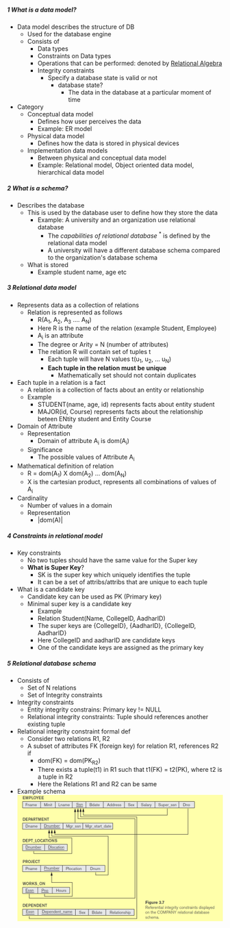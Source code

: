 
##### 1 What is a data model?
- Data model describes the structure of DB
	- Used for the database engine
	- Consists of 
		- Data types
		- Constraints on Data types
		- Operations that can be performed: denoted by [Relational Algebra](./1.2%20Relational%20Algebra)
		- Integrity constraints
			- Specify a database state is valid or not
				- database state?
					- The data in the database at a particular moment of time
- Category
	- Conceptual data model
		- Defines how user perceives the data
		- Example: ER model
	- Physical data model
		- Defines how the data is stored in physical devices
	- Implementation data models
		- Between physical and conceptual data model
		- Example: Relational model, Object oriented data model, hierarchical data model

##### 2 What is a schema?
- Describes the database
	- This is used by the database user to define how they store the data
		- Example: A university and an organization use relational database
			- The *capabilities of relational database* <sup>*</sup> is defined by the relational data model
			- A university will have a different database schema compared to the organization's database schema 
	- What is stored
		- Example student name, age etc

##### 3 Relational data model
- Represents data as a collection of relations
	- Relation is represented as follows
		- R(A<sub>1</sub>, A<sub>2</sub>, A<sub>3</sub> .... A<sub>N</sub>)
		- Here R is the name of the relation (example Student, Employee)
		- A<sub>i</sub> is an attribute
		- The degree or Arity = N (number of attributes)
		- The relation R will contain set of tuples t 
			- Each tuple will have N values t(u<sub>1</sub>, u<sub>2</sub>, ... u<sub>N</sub>)
			- **Each tuple in the relation must be unique**
				- Mathematically set should not contain duplicates
- Each tuple in a relation is a fact
	- A relation is a collection of facts about an entity or relationship
	- Example
		- STUDENT(name, age, id) represents facts about entity student
		- MAJOR(id, Course) represents facts about the relationship beteen ENtity student and Entity Course
- Domain of Attribute
	- Representation
		- Domain of attribute A<sub>i</sub> is dom(A<sub>i</sub>)
	- Significance
		- The possible values of Attribute A<sub>i</sub>
- Mathematical definition of relation
	- R = dom(A<sub>1</sub>) X dom(A<sub>2</sub>) ... dom(A<sub>N</sub>)
	- X is the cartesian product, represents all combinations of values of A<sub>i</sub>
- Cardinality
	- Number of values in a domain
	- Representation
		- |dom(A)|

##### 4 Constraints in relational model
- Key constraints
	- No two tuples should have the same value for the Super key
	- **What is Super Key**?
		- SK is the super key which uniquely identifies the tuple
		- It can be a set of attribs/attribs that are unique to each tuple
- What is a candidate key
	- Candidate key can be used as PK (Primary key)
	- Minimal super key is a candidate key
		- Example
		- Relation Student(Name, CollegeID, AadharID)
		- The super keys are {CollegeID}, {AadharID}, {CollegeID, AadharID} 
		- Here CollegeID and aadharID are candidate keys
		- One of the candidate keys are assigned as the primary key

##### 5 Relational database schema
- Consists of 
	- Set of N relations
	- Set of Integrity constraints
- Integrity constraints
	- Entity integrity constrains: Primary key != NULL
	- Relational integrity constraints: Tuple should references another existing tuple
- Relational integrity constraint formal def
	- Consider two relations R1, R2
	- A subset of attributes FK (foreign key) for relation R1, references R2 if
		- dom(FK) = dom(PK<sub>R2</sub>)
		- There exists a tuple(t1) in R1 such that t1(FK) = t2(PK), where t2 is a tuple in R2
		- Here the Relations R1 and R2 can be same
- Example schema ![](./Attachments/Images/example_relational_db_schema.png)

